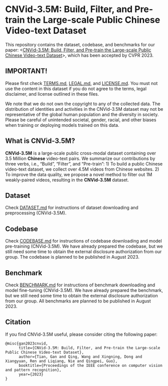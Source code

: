 # CNVid-3.5M: Build, Filter, and Pre-train the Large-scale Public Chinese Video-text Dataset

This repository contains the dataset, codebase, and benchmarks for our paper: <[CNVid-3.5M: Build, Filter, and Pre-train the Large-scale Public Chinese Video-text Dataset](https://openaccess.thecvf.com/content/CVPR2023/papers/Gan_CNVid-3.5M_Build_Filter_and_Pre-Train_the_Large-Scale_Public_Chinese_Video-Text_CVPR_2023_paper.pdf)>, which has been accepted by CVPR 2023.

## IMPORTANT!

Please first check [TERMS.md](TERMS.md), [LEGAL.md](LEGAL.md), and [LICENSE.md](LICENSE). You must not use the content in this dataset if you do not agree to the terms, legal disclaimer, and license outlined in these files.

We note that we do not own the copyright to any of the collected data. The distribution of identities and activities in the CNVid-3.5M dataset may not be representative of the global human population and the diversity in society. Please be careful of unintended societal, gender, racial, and other biases when training or deploying models trained on this data.

## What is CNVid-3.5M?

**CNVid-3.5M** is a large-scale public cross-modal dataset containing over 3.5 Million **Chinese** video-text pairs. We summarize our contributions by three verbs, i.e., “Build”, “Filter”, and “Pre-train”: 1) To build a public Chinese video-text dataset, we collect over 4.5M videos from Chinese websites. 2) To improve the data quality, we propose a novel method to filter out 1M weakly-paired videos, resulting in the **CNVid-3.5M** dataset.

## Dataset

Check [DATASET.md](DATASET.md) for instructions of dataset downloading and preprocessing (CNVid-3.5M).

## Codebase

Check [CODEBASE.md](CODEBASE.md) for instructions of codebase downloading and model pre-training (CNVid-3.5M).
We have already prepared the codebase, but we still need some time to obtain the external disclosure authorization from our group. The codebase is planned to be published in August 2023.

## Benchmark

Check [BENCHMARK.md](BENCHMARK.md) for instructions of benchmark downloading and model fine-tuning (CNVid-3.5M).
We have already prepared the benchmark, but we still need some time to obtain the external disclosure authorization from our group. All benchmarks are planned to be published in August 2023.

## Citation

If you find CNVid-3.5M useful, please consider citing the following paper:
```
@misc{gan2023cnvid,
      title={CNVid-3.5M: Build, Filter, and Pre-train the Large-scale Public Chinese Video-text Dataset}, 
      author={Tian, Gan and Qing, Wang and Xingning, Dong and Xiangyuan, Ren and Liqiang, Nie and Qingpei, Guo},
      booktitle={Proceedings of the IEEE conference on computer vision and pattern recognition},
      year={2023}
}
```
